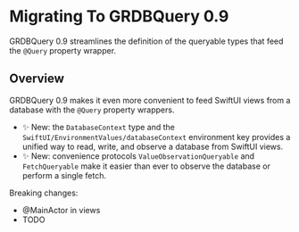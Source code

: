 # Migrating To GRDBQuery 0.9

GRDBQuery 0.9 streamlines the definition of the queryable types that feed the `@Query` property wrapper.

## Overview

GRDBQuery 0.9 makes it even more convenient to feed SwiftUI views from a database with the `@Query` property wrappers.

- ✨ New: the ``DatabaseContext`` type and the ``SwiftUI/EnvironmentValues/databaseContext`` environment key provides a unified way to read, write, and observe a database from SwiftUI views.
- ✨ New: convenience protocols ``ValueObservationQueryable`` and ``FetchQueryable`` make it easier than ever to observe the database or perform a single fetch.

Breaking changes:

- @MainActor in views
- TODO

